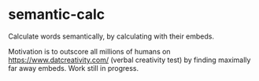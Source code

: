 # semantic-calc

Calculate words semantically, by calculating with their embeds.

Motivation is to outscore all millions of humans on https://www.datcreativity.com/ (verbal creativity test) by finding maximally far away embeds. Work still in progress.
